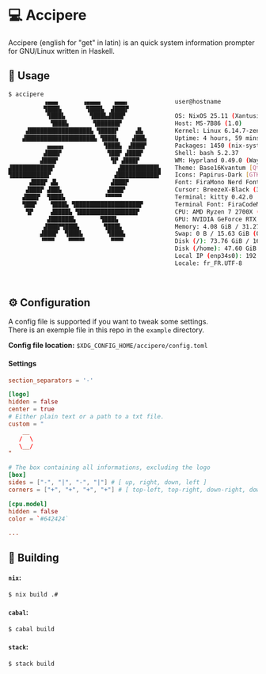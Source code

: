 # 💻 Accipere
Accipere (english for "get" in latin) is an quick system information prompter
for GNU/Linux written in Haskell.

## 📔 Usage
```bash
$ accipere
          ▗▄▄▄       ▗▄▄▄▄    ▄▄▄▖             user@hostname
          ▜███▙       ▜███▙  ▟███▛                            
           ▜███▙       ▜███▙▟███▛              OS: NixOS 25.11 (Xantusia) x86_64
            ▜███▙       ▜██████▛               Host: MS-7B86 (1.0)
     ▟█████████████████▙ ▜████▛     ▟▙         Kernel: Linux 6.14.7-zen1
    ▟███████████████████▙ ▜███▙    ▟██▙        Uptime: 4 hours, 59 mins
           ▄▄▄▄▖           ▜███▙  ▟███▛        Packages: 1450 (nix-system), 3298 (nix-user)
          ▟███▛             ▜██▛ ▟███▛         Shell: bash 5.2.37
         ▟███▛               ▜▛ ▟███▛          WM: Hyprland 0.49.0 (Wayland)                   
▟███████████▛                  ▟██████████▙    Theme: Base16Kvantum [Qt], adw-gtk3 [GTK2/3/4]  
▜██████████▛                  ▟███████████▛    Icons: Papirus-Dark [GTK2/3/4]                  
      ▟███▛ ▟▙               ▟███▛             Font: FiraMono Nerd Font (10pt) [GTK2/3/4]      
     ▟███▛ ▟██▙             ▟███▛              Cursor: BreezeX-Black (32px)                    
    ▟███▛  ▜███▙           ▝▀▀▀▀               Terminal: kitty 0.42.0                          
    ▜██▛    ▜███▙ ▜██████████████████▛         Terminal Font: FiraCodeNFM-Reg (10pt)           
     ▜▛     ▟████▙ ▜████████████████▛          CPU: AMD Ryzen 7 2700X (16) @ 3.95 GHz          
           ▟██████▙       ▜███▙                GPU: NVIDIA GeForce RTX 2070 [Discrete]         
          ▟███▛▜███▙       ▜███▙               Memory: 4.08 GiB / 31.27 GiB (13%)              
         ▟███▛  ▜███▙       ▜███▙              Swap: 0 B / 15.63 GiB (0%)                      
         ▝▀▀▀    ▀▀▀▀▘       ▀▀▀▘              Disk (/): 73.76 GiB / 168.38 GiB (44%) - ext4   
                                               Disk (/home): 47.60 GiB / 59.50 GiB (80%) - ext4
                                               Local IP (enp34s0): 192.168.1.201/24            
                                               Locale: fr_FR.UTF-8                             
                                               
                                               
```

## ⚙️ Configuration
A config file is supported if you want to tweak some settings.<br>
There is an exemple file in this repo in the `example` directory.<br>

**Config file location:** `$XDG_CONFIG_HOME/accipere/config.toml`

#### Settings
```toml
section_separators = '-'

[logo]
hidden = false
center = true
# Either plain text or a path to a txt file.
custom = "
    __
   /  \
   \__/
"

# The box containing all informations, excluding the logo
[box]
sides = ["-", "|", "-", "|"] # [ up, right, down, left ]
corners = ["+", "+", "+", "+"] # [ top-left, top-right, down-right, down-left ]

[cpu.model]
hidden = false
color = `#642424`

...

```

## 🔨 Building

#### `nix`:
```bash
$ nix build .#
```

#### `cabal`:
```bash
$ cabal build
```

#### `stack`:
```bash
$ stack build
```
